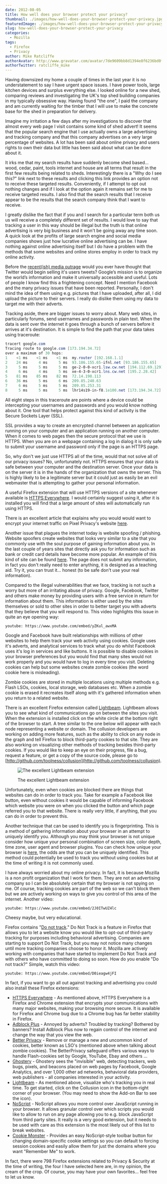 ```yaml
---
date: 2012-08-05
title: How well does your browser protect your privacy?
thumbnail: ./images/how-well-does-your-browser-protect-your-privacy.jpg
featuredImage: ./images/how-well-does-your-browser-protect-your-privacy-cover-image.jpg
slug: how-well-does-your-browser-protect-your-privacy
categories:
  - Mozilla
tags:
  - Firefox
  - Privacy
author: Mike Ratcliffe
authorAvatar: http://www.gravatar.com/avatar/7de9609bb8d1394e8f6236bd0fac2d7b.jpg
authorTwitter: ratcliffe_mike
---
```


Having downsized my home a couple of times in the last year it is no understatement to say I have urgent space issues. I have power tools, large kitchen devices and surplus everything else. I looked online for a new shed, comparing reviews and investigating the UK's top shed building companies in my typically obsessive way. Having found "the one", I paid the company and am currently waiting for the timber that I will use to make the concrete base for the shed in preparation for delivery.

Imagine my irritation a few days after my investigations to discover that almost every web page I visit contains some kind of shed advert! It seems that the popular search engine that I use actually owns a large advertising and tracking company and that this company advertises on a very large percentage of websites. A lot has been said about online privacy and users rights to own their data but little has been said about what can be done about it.

It irks me that my search results have suddenly become shed based... wood, cedar, paint, tools internet and house are all terms that result in the first few results being related to sheds. Interestingly there is a "Why do I see this?" link next to these results and clicking this link provides an option not to receive these targeted results. Conveniently, if I attempt to opt out nothing changes and if I look at the option again it remains set for me to receive targeted results. I also find that the search results that I receive appear to be the results that the search company think that I want to receive.

I greatly dislike the fact that if you and I search for a particular term both us us will receive a completely different set of results. I would love to say that tracking a user in this way should be illegal but the truth is that online advertising is very big business and it won't be going away any time soon. A quick look at the profits of large search engine and social media companies shows just how lucrative online advertising can be. I have nothing against online advertising itself but I do have a problem with the methods that some websites and online stores employ in order to track my online activity.

Before the [recent(ish) media outrage](http://edition.cnn.com/2012/03/01/tech/social-media/twitter-selling-tweets/) would you ever have thought that Twitter would begin selling it's users tweets? Google’s mission is to organize the world’s information and make it universally accessible and useful. Lots of people I know find this a frightening concept. Need I mention Facebook and the many privacy issues that have been reported. Personally, I don't mind the idea of them using e.g. pictures that I have uploaded, after all, I did upload the picture to their servers. I really do dislike them using my data to target me with their adverts.

Tracking aside, there are bigger issues to worry about. Many web sites, in particularly forums, send usernames and passwords in plain text. When the data is sent over the internet it goes through a bunch of servers before it arrives at it's destination. It is simple to find the path that your data takes using traceroute:

```powershell
tracert google.com
Tracing route to google.com [173.194.34.72]
over a maximum of 30 hops:
1    <1 ms    <1 ms    <1 ms  my.router [192.168.1.1]
2    24 ms     4 ms     5 ms  93.186.155.65-ifnl.net [93.186.155.65]
3     5 ms     5 ms     5 ms  ge-2-0-0-xcr1.lsw.cw.net [194.112.69.129]
4     6 ms     4 ms     5 ms  xe-4-3-0-xcr1.lns.cw.net [195.2.28.42]
5    81 ms    85 ms    82 ms  72.14.198.113
6    36 ms     5 ms     6 ms  209.85.240.63
7     6 ms     5 ms     5 ms  209.85.253.31
8     5 ms     5 ms     5 ms  lhr14s19-in-f8.1e100.net [173.194.34.72]
```

All eight steps in this traceroute are points where a device could be intercepting your usernames and passwords and you would know nothing about it. One tool that helps protect against this kind of activity is the Secure Sockets Layer (SSL).

SSL provides a way to create an encrypted channel between an application running on your computer and an application running on another computer. When it comes to web pages then the secure protocol that we use is HTTPS. When you are on a webpage containing a log in dialog it is only safe to submit your username and password only if the page is an HTTPS page.

So, why don't we just use HTTPS all of the time, would that not solve all of our privacy issues? No, unfortunately not. HTTPS ensures that your data is safe between your computer and the destination server. Once your data is on the server it is in the hands of the organization that owns the server. This is highly likely to be a legitimate server but it could just as easily be an evil webmaster that is attempting to gather your personal information.

A useful Firefox extension that will use HTTPS versions of a site whenever available is [HTTPS Everywhere](https://www.eff.org/https-everywhere "HTTP Anywhere"). I would certainly suggest using it, after it is installed you will find that a large amount of sites will automatically run using HTTPS.

There is an excellent article that explains why you would would want to encrypt your internet traffic on Pixel Privacy's website [here](https://pixelprivacy.com/resources/how-to-encrypt-your-traffic/).

Another issue that plagues the internet today is website spoofing / phishing. Website spoofers create websites that looks very similar to a site that you commonly use with the soul purpose of gaining information about you. In the last couple of years sites that directly ask you for information such as bank or credit card details have become more popular. An example of this kind of site can be found [here](http://ismycreditcardstolen.com "Is my credit card stolen"). The page does not submit any information, in fact you don't really need to enter anything, it is designed as a teaching aid. Try it, you can trust it... honest (to be safe don't use your real information).

Compared to the illegal vulnerabilities that we face, tracking is not such a worry but more of an irritating abuse of privacy. Google, Facebook, Twitter and others make money by providing users with a free service in return for information about them. This information is either used by the sites themselves or sold to other sites in order to better target you with adverts that they believe that you will respond to. This video highlights this issue in quite an eye opening way:

`youtube: https://www.youtube.com/embed/yZKul_awxMA`

Google and Facebook have built relationships with millions of other websites to help them track your web activity using cookies. Google uses it's adverts, and analytical services to track what you do whilst Facebook uses it's log in services and like buttons. It is possible to disable cookies in your browser preferences but you would find that many sites would not work properly and you would have to log in every time you visit. Deleting cookies can help but some websites create zombie cookies (the word cookie here is misleading).

Zombie cookies are stored in multiple locations using multiple methods e.g. Flash LSOs, cookies, local storage, web databases etc. When a zombie cookie is erased it recreates itself along with it's gathered information when you return to a related website.

There is an excellent Firefox extension called [Lightbeam](https://addons.mozilla.org/firefox/addon/lightbeam/). Lightbeam allows you to see what kind of communications go on between the sites you visit. When the extension is installed click on the white circle at the bottom right of the browser to start. A tree similar to the one below will appear with each node representing a website or domain. The collusion developers are working on adding more features, such as the ability to click on any node in the graph and tell Firefox to block third-party cookies to that site. They are also working on visualizing other methods of tracking besides third-party cookies. If you would like to keep an eye on their progress, file a bug, request a feature, or get a copy of the source code, please go to [http://github.com/toolness/collusion](http://github.com/toolness/collusion).

<figure>

![The excellent Lightbeam extension](images/the-excellent-collusion-extension.jpg)

  <figcaption>The excellent Lightbeam extension</figcaption>
</figure>

Unfortunately, even when cookies are blocked there are things that websites can do in order to track you. Take for example a Facebook like button, even without cookies it would be capable of informing Facebook which website you were on when you clicked the button and which page referred you to that website. There is really very little, if anything, that you can do in order to prevent this.

Another technique that can be used to identify you is fingerprinting. This is a method of gathering information about your browser in an attempt to uniquely identify you. Although you may think your browser is not unique consider how unique your personal combination of screen size, color depth, time zone, user agent and browser plugins. You can check how unique your browser is [here](http://panopticlick.eff.org/ "How unique is your browser"), the odds are that you can be uniquely identified. This method could potentially be used to track you without using cookies but at the time of writing it is not commonly used.

I have always worried about my online privacy. In fact, it is because Mozilla is a non profit organization that I work for them. They are not an advertising company so I can be absolutely certain that my browser is not spying on me. Of course, tracking cookies are part of the web so we can't block them but we are actively working on ways to give you control of this area of the internet. Another video:

`youtube: https://www.youtube.com/embed/2J0ITwUZ4lc`

Cheesy maybe, but very educational.

Firefox contains "[Do not track](https://www.mozilla.org/dnt/)." Do Not Track is a feature in Firefox that allows you to let a website know you would like to opt-out of third-party tracking for purposes including behavioral advertising.&nbsp;Companies are starting to support Do Not Track, but you may not notice many changes until more tracking companies choose to honor it. Mozilla are actively working with companies that have started to implement Do Not Track and with others who have committed to doing so soon.
How do you enable "Do not track?" Simple, watch this video:

`youtube: https://www.youtube.com/embed/D0ieagw4jFI`

In fact, if you want to go all out against tracking and advertising you could also install these Firefox extensions:

- [HTTPS Everywhere](https://www.eff.org/https-everywhere) - As mentioned above, HTTPS Everywhere is a Firefox and Chrome extension that encrypts your communications with many major websites, making your browsing more secure. It is available for Firefox and Chrome bug due to a Chrome bug has far better stability in Firefox.
- [Adblock Plus](https://addons.mozilla.org/en-US/firefox/addon/adblock-plus/?src=cb-dl-users) - Annoyed by adverts? Troubled by tracking? Bothered by banners? Install Adblock Plus now to regain control of the internet and change the way that you view the web.
- [Better Privacy](https://addons.mozilla.org/en-US/firefox/addon/betterprivacy/?src=cb-dl-users) - Remove or manage a new and uncommon kind of cookies, better known as LSO's (mentioned above when talking about zombie cookies). The BetterPrivacy safeguard offers various ways to handle Flash-cookies set by Google, YouTube, Ebay and others ...
- [Ghostery](https://addons.mozilla.org/en-US/firefox/addon/ghostery/?src=cb-dl-users) - Ghostery sees the "invisible" web, detecting trackers, web bugs, pixels, and beacons placed on web pages by Facebook, Google Analytics, and over 1,000 other ad networks, behavioral data providers, web publishers - all companies interested in your activity.
- [Lightbeam](https://addons.mozilla.org/firefox/addon/lightbeam/) - As mentioned above, visualize who's tracking you in real time. To get started, click on the Collusion icon in the bottom-right corner of your browser. (You may need to show the Add-on Bar to see the icon).
- [NoScript](https://addons.mozilla.org/en-US/firefox/addon/noscript/) - NoScript allows you more control over JavaScript running in your browser. It allows granular control over which scripts you would like to allow to run on any page allowing you to e.g. block JavaScript from third party sites. It really is a very good extension, but it needs to be used with care as this extension is the most likely out of this list to break websites.
- [Cookie Monster](https://addons.mozilla.org/en-US/firefox/addon/cookie-monster/) - Provides an easy NoScript-style toolbar button for changing domain-specific cookie settings so you can default to forcing session cookies and easily allow them for just the domains where you want "Remember Me" to work.

In fact, there were 798 Firefox extensions related to Privacy &amp; Security at the time of writing, the four I have selected here are, in my opinion, the cream of the crop. Of course, you may have your own favorites... feel free to let us know.
